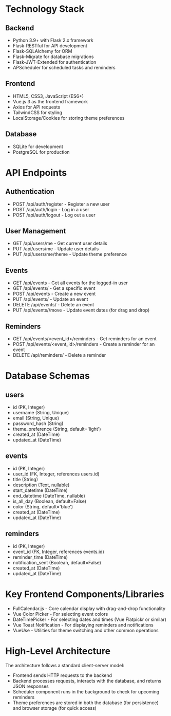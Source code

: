 # Technology Stack
## Backend
- Python 3.9+ with Flask 2.x framework 
- Flask-RESTful for API development 
- Flask-SQLAlchemy for ORM 
- Flask-Migrate for database migrations 
- Flask-JWT-Extended for authentication 
- APScheduler for scheduled tasks and reminders

## Frontend
- HTML5, CSS3, JavaScript (ES6+)
- Vue.js 3 as the frontend framework 
- Axios for API requests 
- TailwindCSS for styling 
- LocalStorage/Cookies for storing theme preferences

## Database

- SQLite for development
- PostgreSQL for production

# API Endpoints
## Authentication
- POST /api/auth/register - Register a new user 
- POST /api/auth/login - Log in a user
- POST /api/auth/logout - Log out a user

## User Management
- GET /api/users/me - Get current user details 
- PUT /api/users/me - Update user details 
- PUT /api/users/me/theme - Update theme preference

## Events

- GET /api/events - Get all events for the logged-in user
- GET /api/events/<id> - Get a specific event
- POST /api/events - Create a new event
- PUT /api/events/<id> - Update an event
- DELETE /api/events/<id> - Delete an event
- PUT /api/events/<id>/move - Update event dates (for drag and drop)

## Reminders

- GET /api/events/<event_id>/reminders - Get reminders for an event
- POST /api/events/<event_id>/reminders - Create a reminder for an event
- DELETE /api/reminders/<id> - Delete a reminder

# Database Schemas

## users
- id (PK, Integer)
- username (String, Unique)
- email (String, Unique)
- password_hash (String)
- theme_preference (String, default='light')
- created_at (DateTime)
- updated_at (DateTime)

## events
- id (PK, Integer)
- user_id (FK, Integer, references users.id)
- title (String)
- description (Text, nullable)
- start_datetime (DateTime)
- end_datetime (DateTime, nullable)
- is_all_day (Boolean, default=False)
- color (String, default='blue')
- created_at (DateTime)
- updated_at (DateTime)

## reminders
- id (PK, Integer)
- event_id (FK, Integer, references events.id)
- reminder_time (DateTime)
- notification_sent (Boolean, default=False)
- created_at (DateTime)
- updated_at (DateTime)

# Key Frontend Components/Libraries

- FullCalendar.js - Core calendar display with drag-and-drop functionality
- Vue Color Picker - For selecting event colors
- DateTimePicker - For selecting dates and times (Vue Flatpickr or similar)
- Vue Toast Notification - For displaying reminders and notifications
- VueUse - Utilities for theme switching and other common operations

# High-Level Architecture

The architecture follows a standard client-server model:
- Frontend sends HTTP requests to the backend
- Backend processes requests, interacts with the database, and returns JSON responses
- Scheduler component runs in the background to check for upcoming reminders
- Theme preferences are stored in both the database (for persistence) and browser storage (for quick access)
